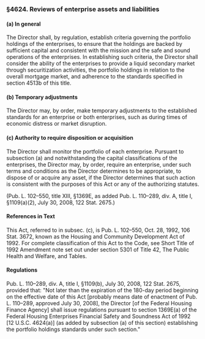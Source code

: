 ### §4624. Reviews of enterprise assets and liabilities ###

#### (a) In general ####

The Director shall, by regulation, establish criteria governing the portfolio holdings of the enterprises, to ensure that the holdings are backed by sufficient capital and consistent with the mission and the safe and sound operations of the enterprises. In establishing such criteria, the Director shall consider the ability of the enterprises to provide a liquid secondary market through securitization activities, the portfolio holdings in relation to the overall mortgage market, and adherence to the standards specified in section 4513b of this title.

#### (b) Temporary adjustments ####

The Director may, by order, make temporary adjustments to the established standards for an enterprise or both enterprises, such as during times of economic distress or market disruption.

#### (c) Authority to require disposition or acquisition ####

The Director shall monitor the portfolio of each enterprise. Pursuant to subsection (a) and notwithstanding the capital classifications of the enterprises, the Director may, by order, require an enterprise, under such terms and conditions as the Director determines to be appropriate, to dispose of or acquire any asset, if the Director determines that such action is consistent with the purposes of this Act or any of the authorizing statutes.

(Pub. L. 102–550, title XIII, §1369E, as added Pub. L. 110–289, div. A, title I, §1109(a)(2), July 30, 2008, 122 Stat. 2675.)

#### References in Text ####

This Act, referred to in subsec. (c), is Pub. L. 102–550, Oct. 28, 1992, 106 Stat. 3672, known as the Housing and Community Development Act of 1992. For complete classification of this Act to the Code, see Short Title of 1992 Amendment note set out under section 5301 of Title 42, The Public Health and Welfare, and Tables.

#### Regulations ####

Pub. L. 110–289, div. A, title I, §1109(b), July 30, 2008, 122 Stat. 2675, provided that: "Not later than the expiration of the 180-day period beginning on the effective date of this Act [probably means date of enactment of Pub. L. 110–289, approved July 30, 2008], the Director [of the Federal Housing Finance Agency] shall issue regulations pursuant to section 1369E(a) of the Federal Housing Enterprises Financial Safety and Soundness Act of 1992 [12 U.S.C. 4624(a)] (as added by subsection (a) of this section) establishing the portfolio holdings standards under such section."
